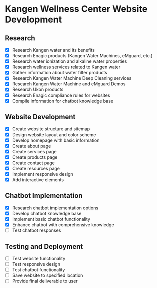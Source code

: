 # Kangen Wellness Center Website Development

## Research
- [x] Research Kangen water and its benefits
- [x] Research Enagic products (Kangen Water Machines, eMguard, etc.)
- [x] Research water ionization and alkaline water properties
- [x] Research wellness services related to Kangen water
- [x] Gather information about water filter products
- [x] Research Kangen Water Machine Deep Cleaning services
- [x] Research Kangen Water Machine and eMguard Demos
- [x] Research Ukon products
- [x] Research Enagic compliance rules for websites
- [x] Compile information for chatbot knowledge base

## Website Development
- [x] Create website structure and sitemap
- [x] Design website layout and color scheme
- [x] Develop homepage with basic information
- [x] Create about page
- [x] Create services page
- [x] Create products page
- [x] Create contact page
- [x] Create resources page
- [x] Implement responsive design
- [x] Add interactive elements

## Chatbot Implementation
- [x] Research chatbot implementation options
- [x] Develop chatbot knowledge base
- [x] Implement basic chatbot functionality
- [x] Enhance chatbot with comprehensive knowledge
- [ ] Test chatbot responses

## Testing and Deployment
- [ ] Test website functionality
- [ ] Test responsive design
- [ ] Test chatbot functionality
- [ ] Save website to specified location
- [ ] Provide final deliverable to user
